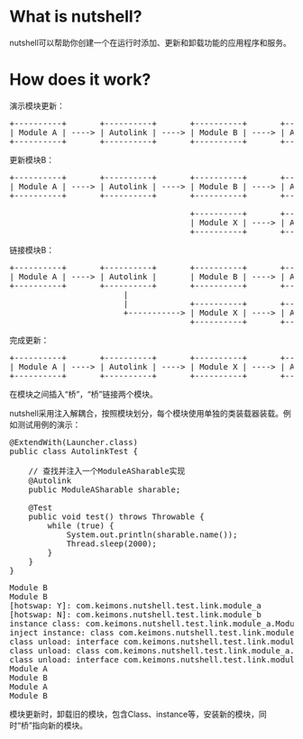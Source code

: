 # What is nutshell?

nutshell可以帮助你创建一个在运行时添加、更新和卸载功能的应用程序和服务。

# How does it work?

演示模块更新：

<pre>
+----------+       +----------+       +----------+       +----------+       +----------+
| Module A | ----> | Autolink | ----> | Module B | ----> | Autolink | ----> | Module C |
+----------+       +----------+       +----------+       +----------+       +----------+
</pre>

更新模块B：

<pre>
+----------+       +----------+       +----------+       +----------+       +----------+
| Module A | ----> | Autolink | ----> | Module B | ----> | Autolink | ----> | Module C |
+----------+       +----------+       +----------+       +----------+       +----------+
                                                                                 ^
                                      +----------+       +----------+            |
                                      | Module X | ----> | Autolink | -----------+
                                      +----------+       +----------+
</pre>

链接模块B：

<pre>
+----------+       +----------+       +----------+       +----------+       +----------+
| Module A | ----> | Autolink |       | Module B | ----> | Autolink | ----> | Module C |
+----------+       +----------+       +----------+       +----------+       +----------+
                        |                                                        ^
                        |             +----------+       +----------+            |
                        +-----------> | Module X | ----> | Autolink | -----------+
                                      +----------+       +----------+
</pre>

完成更新：

<pre>
+----------+       +----------+       +----------+       +----------+       +----------+
| Module A | ----> | Autolink | ----> | Module X | ----> | Autolink | ----> | Module C |
+----------+       +----------+       +----------+       +----------+       +----------+
</pre>

在模块之间插入“桥”，“桥”链接两个模块。

nutshell采用注入解耦合，按照模块划分，每个模块使用单独的类装载器装载。例如测试用例的演示：

<pre>
@ExtendWith(Launcher.class)
public class AutolinkTest {

	// 查找并注入一个ModuleASharable实现
	@Autolink
	public ModuleASharable sharable;

	@Test
	public void test() throws Throwable {
		while (true) {
			System.out.println(sharable.name());
			Thread.sleep(2000);
		}
	}
}
</pre>

<pre>
Module B
Module B
[hotswap: Y]: com.keimons.nutshell.test.link.module_a
[hotswap: N]: com.keimons.nutshell.test.link.module_b
instance class: com.keimons.nutshell.test.link.module_a.ModuleAService
inject instance: class com.keimons.nutshell.test.link.module_a.ModuleAService
class unload: interface com.keimons.nutshell.test.link.module_b.Module2Sharable
class unload: class com.keimons.nutshell.test.link.module_a.ModuleAService
class unload: interface com.keimons.nutshell.test.link.module_a.ModuleASharable
Module A
Module B
Module A
Module B
</pre>

模块更新时，卸载旧的模块，包含Class、instance等，安装新的模块，同时“桥”指向新的模块。